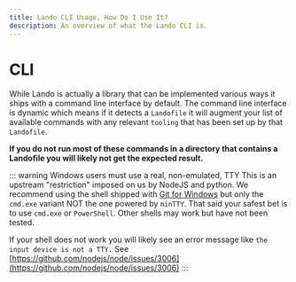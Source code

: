 ```yaml
---
title: Lando CLI Usage, How Do I Use It?
description: An overview of what the Lando CLI is.
---
```


# CLI

While Lando is actually a library that can be implemented various ways it ships with a command line interface by default. The command line interface is dynamic which means if it detects a `Landofile` it will augment your list of available commands with any relevant `tooling` that has been set up by that `Landofile`.

**If you do not run most of these commands in a directory that contains a Landofile you will likely not get the expected result.**

::: warning Windows users must use a real, non-emulated, TTY
This is an upstream "restriction" imposed on us by NodeJS and python. We recommend using the shell shipped with [Git for Windows](https://gitforwindows.org/) but only the `cmd.exe` variant NOT the one powered by `minTTY`. That said your safest bet is to use `cmd.exe` or `PowerShell`. Other shells may work but have not been tested.

If your shell does not work you will likely see an error message like `the input device is not a TTY.`
See [https://github.com/nodejs/node/issues/3006](https://github.com/nodejs/node/issues/3006)
:::
